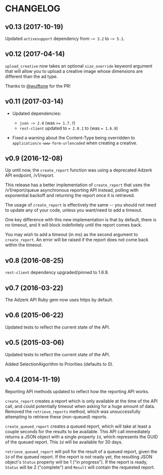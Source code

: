 # CHANGELOG

## v0.13 (2017-10-19)

Updated `activesupport` dependency from `~> 3.2` to `~> 5.1`.

## v0.12 (2017-04-14)

`upload_creative` now takes an optional `size_override` keyword argument that
will allow you to upload a creative image whose dimensions are different than
the ad type.

Thanks to [@wulftone][wulftone] for the PR!

## v0.11 (2017-03-14)

- Updated dependencies:
  - `json ~> 2.0` (was `>= 1.7.7`)
  - `rest-client` updated to `= 2.0.1` to (was `= 1.6.9`)

- Fixed a warning about the Content-Type being overridden to
  `application/x-www-form-urlencoded` when creating a creative.

## v0.9 (2016-12-08)

Up until now, the `create_report` function was using a deprecated Adzerk API
endpoint, /v1/report.

This release has a better implementation of `create_report` that uses the
/v1/report/queue asynchronous reporting API instead, polling with exponential
backoff and returning the report once it is retrieved.

The usage of `create_report` is effectively the same -- you should not need to
update any of your code, unless you want/need to add a timeout.

One key difference with this new implementation is that by default, there is no
timeout, and it will block indefinitely until the report comes back.

You may wish to add a timeout (in ms) as the second argument to `create_report`.
An error will be raised if the report does not come back within the timeout.

## v0.8 (2016-08-25)

`rest-client` dependency upgraded/pinned to 1.6.9.

## v0.7 (2016-03-22)

The Adzerk API Ruby gem now uses https by default.

## v0.6 (2015-06-22)

Updated tests to reflect the current state of the API.

## v0.5 (2015-03-06)

Updated tests to reflect the current state of the API.

Added SelectionAlgorithm to Priorities (defaults to 0).

## v0.4 (2014-11-19)

Reporting API methods updated to reflect how the reporting API works.

`create_report` creates a report which is only available at the time of the API
call, and could potentially timeout when asking for a huge amount of data.
Removed the `retrieve_reports` method, which was unsuccessfully attempting to
retrieve these (non-queued) reports.

`create_queued_report` creates a queued report, which will take at least a
couple seconds for the results to be available. This API call immediately
returns a JSON object with a single property `Id`, which represents the GUID of
the queued report. This `Id` will be available for 30 days.

`retrieve_queued_report` will poll for the result of a queued report, given the
`Id` of the queued report. If the report is not ready yet, the resulting JSON
object's `Status` property will be 1 ("in progress"). If the report is ready,
`Status` will be 2 ("complete") and `Result` will contain the requested report.

[wulftone]: https://github.com/wulftone
